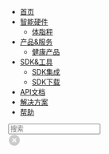 <div class="nav-header">
	<a href="/" class="docs-logo"></a>
</div>
<div class="nav-menu">

* [首页](/)
* <a href="javascript:void(0);">智能硬件<i class="fa fa-angle-down"></i></a>
  <!-- - [血压计](/hardware/sphygmomanometer/) -->
  - [体脂秤](/hardware/scale/)
  <!-- - [智能手环](/hardware/wristbrand/) -->
  <!-- - [智能手表](/hardware/watch/) -->
* <a href="javascript:void(0);">产品&服务<i class="fa fa-angle-down"></i></a>
  - [健康产品](/product/health/weight)
* <a href="javascript:void(0);">SDK&工具<i class="fa fa-angle-down"></i></a>
  - [SDK集成](/develop-native/apply)
  - [SDK下载](/develop-native/download/README.md)
* [API文档](develop-cloud/api/sign)
* [解决方案](solution/drugstore/README)
* [帮助](FAQ/README.md)

</div>
<div class="nav-right">
  <div class='nav-search'>
    <div class="search">
      <div class="input-wrap">
          <i class="fa fa-search" ></i>
            <input type="search" value="" placeholder="搜索" aria-label="Search text" />
            <div class="clear-button">
                  <svg width="26" height="24"><circle cx="12" cy="12" r="11" fill="#ccc" ></circle>  <path stroke="white" stroke-width="2" d="M8.25,8.25,15.75,15.75" ></path>  <path stroke="white" stroke-width="2" d="M8.25,15.75,15.75,8.25" ></path>   </svg>
            </div>
      </div>
    </div>
  </div>
  <div class='nav-menu-collapse'>
    <div class="nav-menu-toggle"><div class="nav-menu-toggle-button"><i class="fa fa-align-justify fa-lg"></i></div></div>
  </div>
</div>
